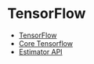 # TensorFlow

- [TensorFlow](ai/libraries/tensorflow/intro.md)
- [Core Tensorflow](core-tensorFlow)
- [Estimator API](estimator-api)

